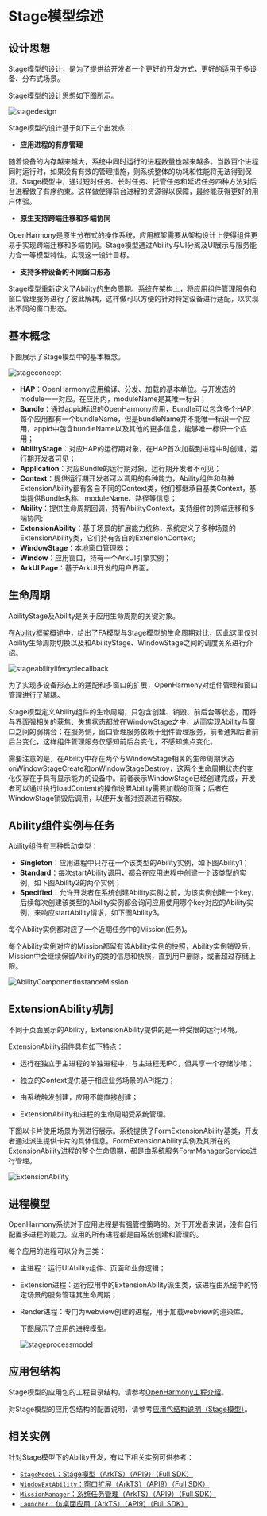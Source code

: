 # Stage模型综述

## 设计思想

Stage模型的设计，是为了提供给开发者一个更好的开发方式，更好的适用于多设备、分布式场景。

Stage模型的设计思想如下图所示。

![stagedesign](figures/stagedesign.png)

Stage模型的设计基于如下三个出发点：

- **应用进程的有序管理**

随着设备的内存越来越大，系统中同时运行的进程数量也越来越多。当数百个进程同时运行时，如果没有有效的管理措施，则系统整体的功耗和性能将无法得到保证。Stage模型中，通过短时任务、长时任务、托管任务和延迟任务四种方法对后台进程做了有序约束。这样做使得前台进程的资源得以保障，最终能获得更好的用户体验。

- **原生支持跨端迁移和多端协同**

OpenHarmony是原生分布式的操作系统，应用框架需要从架构设计上使得组件更易于实现跨端迁移和多端协同。Stage模型通过Ability与UI分离及UI展示与服务能力合一等模型特性，实现这一设计目标。

- **支持多种设备的不同窗口形态**

Stage模型重新定义了Ability的生命周期。系统在架构上，将应用组件管理服务和窗口管理服务进行了彼此解耦，这样做可以方便的针对特定设备进行适配，以实现出不同的窗口形态。

## 基本概念

下图展示了Stage模型中的基本概念。

![stageconcept](figures/stageconcept.png)

-  **HAP**：OpenHarmony应用编译、分发、加载的基本单位。与开发态的module一一对应。在应用内，moduleName是其唯一标识；
-  **Bundle**：通过appid标识的OpenHarmony应用，Bundle可以包含多个HAP，每个应用都有一个bundleName，但是bundleName并不能唯一标识一个应用，appid中包含bundleName以及其他的更多信息，能够唯一标识一个应用；
-  **AbilityStage**：对应HAP的运行期对象，在HAP首次加载到进程中时创建，运行期开发者可见；
-  **Application**：对应Bundle的运行期对象，运行期开发者不可见；
-  **Context**：提供运行期开发者可以调用的各种能力，Ability组件和各种ExtensionAbility都有各自不同的Context类，他们都继承自基类Context，基类提供Bundle名称、moduleName、路径等信息；
-  **Ability**：提供生命周期回调，持有AbilityContext，支持组件的跨端迁移和多端协同;
-  **ExtensionAbility**：基于场景的扩展能力统称，系统定义了多种场景的ExtensionAbility类，它们持有各自的ExtensionContext;
-  **WindowStage**：本地窗口管理器；
-  **Window**：应用窗口，持有一个ArkUI引擎实例；
-  **ArkUI Page**：基于ArkUI开发的用户界面。


## 生命周期

AbilityStage及Ability是关于应用生命周期的关键对象。

在[Ability框架概述](ability-brief.md)中，给出了FA模型与Stage模型的生命周期对比，因此这里仅对Ability生命周期切换以及和AbilityStage、WindowStage之间的调度关系进行介绍。

![stageabilitylifecyclecallback](figures/stageabilitylifecyclecallback.png)

为了实现多设备形态上的适配和多窗口的扩展，OpenHarmony对组件管理和窗口管理进行了解耦。

Stage模型定义Ability组件的生命周期，只包含创建、销毁、前后台等状态，而将与界面强相关的获焦、失焦状态都放在WindowStage之中，从而实现Ability与窗口之间的弱耦合；在服务侧，窗口管理服务依赖于组件管理服务，前者通知后者前后台变化，这样组件管理服务仅感知前后台变化，不感知焦点变化。

需要注意的是，在Ability中存在两个与WindowStage相关的生命周期状态onWindowStageCreate和onWindowStageDestroy，这两个生命周期状态的变化仅存在于具有显示能力的设备中。前者表示WindowStage已经创建完成，开发者可以通过执行loadContent的操作设置Ability需要加载的页面；后者在WindowStage销毁后调用，以便开发者对资源进行释放。


## Ability组件实例与任务

Ability组件有三种启动类型：

* **Singleton**：应用进程中只存在一个该类型的Ability实例，如下图Ability1；
* **Standard**：每次startAbility调用，都会在应用进程中创建一个该类型的实例，如下图Ability2的两个实例；
* **Specified**：允许开发者在系统创建Ability实例之前，为该实例创建一个key，后续每次创建该类型的Ability实例都会询问应用使用哪个key对应的Ability实例，来响应startAbility请求，如下图Ability3。

每个Ability实例都对应了一个近期任务中的Mission(任务)。

每个Ability实例对应的Mission都留有该Ability实例的快照，Ability实例销毁后，Mission中会继续保留Ability的类的信息和快照，直到用户删除，或者超过存储上限。

 ![AbilityComponentInstanceMission](figures/AbilityComponentInstanceMission.png)

## ExtensionAbility机制

不同于页面展示的Ability，ExtensionAbility提供的是一种受限的运行环境。

ExtensionAbility组件具有如下特点：

- 运行在独立于主进程的单独进程中，与主进程无IPC，但共享一个存储沙箱；

- 独立的Context提供基于相应业务场景的API能力；

- 由系统触发创建，应用不能直接创建；

- ExtensionAbility和进程的生命周期受系统管理。

下图以卡片使用场景为例进行展示。系统提供了FormExtensionAbility基类，开发者通过派生提供卡片的具体信息。FormExtensionAbility实例及其所在的ExtensionAbility进程的整个生命周期，都是由系统服务FormManagerService进行管理。

![ExtensionAbility](figures/ExtensionAbility.png)

## 进程模型

OpenHarmony系统对于应用进程是有强管控策略的。对于开发者来说，没有自行配置多进程的能力。应用的所有进程都是由系统创建和管理的。

每个应用的进程可以分为三类：

- 主进程：运行UIAbility组件、页面和业务逻辑；

- Extension进程：运行应用中的ExtensionAbility派生类，该进程由系统中的特定场景的服务管理其生命周期；

- Render进程：专门为webview创建的进程，用于加载webview的渲染库。

  下图展示了应用的进程模型。

  ![stageprocessmodel](figures/stageprocessmodel.png)



## 应用包结构

Stage模型的应用包的工程目录结构，请参考[OpenHarmony工程介绍](https://developer.harmonyos.com/cn/docs/documentation/doc-guides/ohos-project-overview-0000001218440650#section56487581904)。

对Stage模型的应用包结构的配置说明，请参考[应用包结构说明（Stage模型）](../quick-start/application-configuration-file-overview-stage.md)。


## 相关实例

针对Stage模型下的Ability开发，有以下相关实例可供参考：

- [`StageModel`：Stage模型（ArkTS）（API9）（Full SDK）](https://gitee.com/openharmony/applications_app_samples/tree/master/code/BasicFeature/ApplicationModels/StageModel)
- [`WindowExtAbility`：窗口扩展（ArkTS）（API9）（Full SDK）](https://gitee.com/openharmony/applications_app_samples/tree/master/code/SystemFeature/WindowManagement/WindowExtAbility)
- [`MissionManager`：系统任务管理（ArkTS）（API9）（Full SDK）](https://gitee.com/openharmony/applications_app_samples/tree/master/code/SystemFeature/ApplicationModels/MissionManager)
- [`Launcher`：仿桌面应用（ArkTS）（API9）（Full SDK）](https://gitee.com/openharmony/applications_app_samples/tree/master/code/SystemFeature/ApplicationModels/Launcher)

